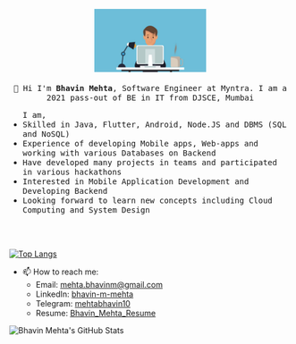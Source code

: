 <p align="center">
  <img src="https://github.com/mehtabhavin10/mehtabhavin10/blob/master/pic.jpg" width="200px">
  <br>
  <samp>
    <br>
    👋 Hi I'm <strong>Bhavin Mehta</strong>, Software Engineer at Myntra. I am a 2021 pass-out of BE in IT from DJSCE, Mumbai <br>
    <ul><samp>I am,</samp> 	
	<li><samp>Skilled in Java, Flutter, Android, Node.JS and DBMS (SQL and NoSQL)</samp></li> 
	<li><samp>Experience of developing Mobile apps, Web-apps and working with various Databases on Backend</samp></li>
  	<li><samp>Have developed many projects in teams and participated in various hackathons</samp></li>
	<li><samp>Interested in Mobile Application Development and Developing Backend</samp></li>
  	<li><samp>Looking forward to learn new concepts including Cloud Computing and System Design</samp></li>
    </ul>
    <br><br>
  </samp>
</p>

  
[![Top Langs](https://github-readme-stats.vercel.app/api/top-langs/?username=mehtabhavin10&layout=compact)](https://github.com/anuraghazra/github-readme-stats)

  
* 📫 How to reach me:
  - Email: [mehta.bhavinm@gmail.com](mailto:mehta.bhavinm@gmail.com)
  - LinkedIn: [bhavin-m-mehta](https://www.linkedin.com/in/bhavin-m-mehta/)
  - Telegram: [mehtabhavin10](https://t.me/mehtabhavin10)
  - Resume: [Bhavin_Mehta_Resume](https://drive.google.com/file/d/1Oan2m2_16Ey_06rPyy-sDCKy_XP5b4da/view?usp=sharing)
  

![Bhavin Mehta's GitHub Stats](https://github-readme-stats.vercel.app/api?username=mehtabhavin10&show_icons=True&title_color=ffffff&icon_color=bb2acf&text_color=daf7dc&bg_color=151515)
